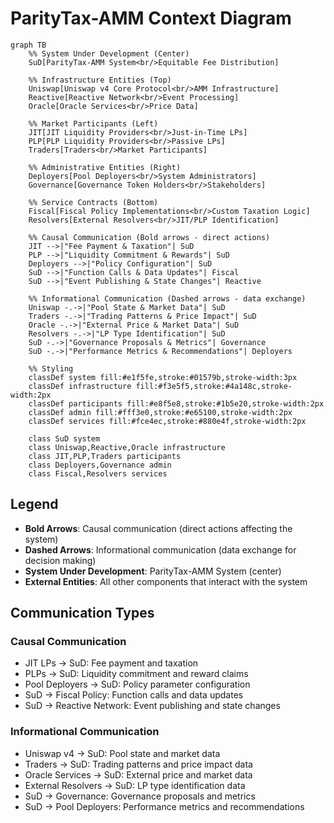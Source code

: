 # ParityTax-AMM Context Diagram

```mermaid
graph TB
    %% System Under Development (Center)
    SuD[ParityTax-AMM System<br/>Equitable Fee Distribution]
    
    %% Infrastructure Entities (Top)
    Uniswap[Uniswap v4 Core Protocol<br/>AMM Infrastructure]
    Reactive[Reactive Network<br/>Event Processing]
    Oracle[Oracle Services<br/>Price Data]
    
    %% Market Participants (Left)
    JIT[JIT Liquidity Providers<br/>Just-in-Time LPs]
    PLP[PLP Liquidity Providers<br/>Passive LPs]
    Traders[Traders<br/>Market Participants]
    
    %% Administrative Entities (Right)
    Deployers[Pool Deployers<br/>System Administrators]
    Governance[Governance Token Holders<br/>Stakeholders]
    
    %% Service Contracts (Bottom)
    Fiscal[Fiscal Policy Implementations<br/>Custom Taxation Logic]
    Resolvers[External Resolvers<br/>JIT/PLP Identification]
    
    %% Causal Communication (Bold arrows - direct actions)
    JIT -->|"Fee Payment & Taxation"| SuD
    PLP -->|"Liquidity Commitment & Rewards"| SuD
    Deployers -->|"Policy Configuration"| SuD
    SuD -->|"Function Calls & Data Updates"| Fiscal
    SuD -->|"Event Publishing & State Changes"| Reactive
    
    %% Informational Communication (Dashed arrows - data exchange)
    Uniswap -.->|"Pool State & Market Data"| SuD
    Traders -.->|"Trading Patterns & Price Impact"| SuD
    Oracle -.->|"External Price & Market Data"| SuD
    Resolvers -.->|"LP Type Identification"| SuD
    SuD -.->|"Governance Proposals & Metrics"| Governance
    SuD -.->|"Performance Metrics & Recommendations"| Deployers
    
    %% Styling
    classDef system fill:#e1f5fe,stroke:#01579b,stroke-width:3px
    classDef infrastructure fill:#f3e5f5,stroke:#4a148c,stroke-width:2px
    classDef participants fill:#e8f5e8,stroke:#1b5e20,stroke-width:2px
    classDef admin fill:#fff3e0,stroke:#e65100,stroke-width:2px
    classDef services fill:#fce4ec,stroke:#880e4f,stroke-width:2px
    
    class SuD system
    class Uniswap,Reactive,Oracle infrastructure
    class JIT,PLP,Traders participants
    class Deployers,Governance admin
    class Fiscal,Resolvers services
```

## Legend

- **Bold Arrows**: Causal communication (direct actions affecting the system)
- **Dashed Arrows**: Informational communication (data exchange for decision making)
- **System Under Development**: ParityTax-AMM System (center)
- **External Entities**: All other components that interact with the system

## Communication Types

### Causal Communication
- JIT LPs → SuD: Fee payment and taxation
- PLPs → SuD: Liquidity commitment and reward claims
- Pool Deployers → SuD: Policy parameter configuration
- SuD → Fiscal Policy: Function calls and data updates
- SuD → Reactive Network: Event publishing and state changes

### Informational Communication
- Uniswap v4 → SuD: Pool state and market data
- Traders → SuD: Trading patterns and price impact data
- Oracle Services → SuD: External price and market data
- External Resolvers → SuD: LP type identification data
- SuD → Governance: Governance proposals and metrics
- SuD → Pool Deployers: Performance metrics and recommendations
